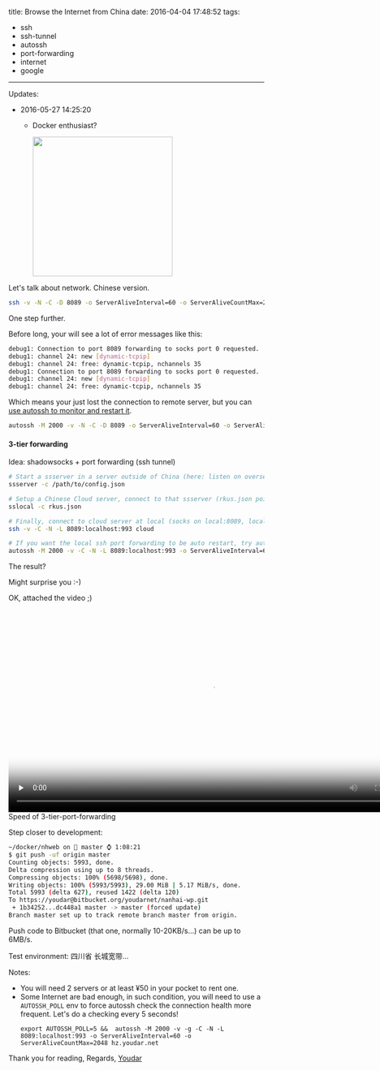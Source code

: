 title: Browse the Internet from China
date: 2016-04-04 17:48:52
tags:
- ssh
- ssh-tunnel
- autossh
- port-forwarding
- internet
- google
---

Updates:

- 2016-05-27 14:25:20
  - Docker enthusiast?

    <img width=275 src='http://7xl32h.com1.z0.glb.clouddn.com/pictures/blog/docker-pull-image.png'>

Let's talk about network. Chinese version.

```bash
ssh -v -N -C -D 8089 -o ServerAliveInterval=60 -o ServerAliveCountMax=2048 rankun.org
```

One step further.

Before long, your will see a lot of error messages like this:

```bash
debug1: Connection to port 8089 forwarding to socks port 0 requested.
debug1: channel 24: new [dynamic-tcpip]
debug1: channel 24: free: dynamic-tcpip, nchannels 35
debug1: Connection to port 8089 forwarding to socks port 0 requested.
debug1: channel 24: new [dynamic-tcpip]
debug1: channel 24: free: dynamic-tcpip, nchannels 35
```

Which means your just lost the connection to remote server, but you can [use autossh to monitor and restart it][1].

```bash
autossh -M 2000 -v -N -C -D 8089 -o ServerAliveInterval=60 -o ServerAliveCountMax=2048 rkus.rankun.org
```

#### 3-tier forwarding

Idea: shadowsocks + port forwarding (ssh tunnel)

```bash
# Start a ssserver in a server outside of China (here: listen on oversea:993)
ssserver -c /path/to/config.json

# Setup a Chinese Cloud server, connect to that ssserver (rkus.json pointing to oversea:993 and listen on cloud:993)
sslocal -c rkus.json

# Finally, connect to cloud server at local (socks on local:8089, local forwarding to cloud:993)
ssh -v -C -N -L 8089:localhost:993 cloud

# If you want the local ssh port forwarding to be auto restart, try autossh
autossh -M 2000 -v -C -N -L 8089:localhost:993 -o ServerAliveInterval=60 -o ServerAliveCountMax=2048 sax.mindfine.com
```

The result?

Might surprise you :-)

OK, attached the video ;)

<video class="video" style="width: 800px;" poster="http://7xl32h.com1.z0.glb.clouddn.com/dev/screencast/3-tier-slipper.jpg" preload='none' controls>
  <source src="http://7xl32h.com1.z0.glb.clouddn.com/dev/screencast/3-tier-slipper.mp4" type="video/mp4">
  Your browser does not support HTML5 video.
</video><span class="caption">Speed of 3-tier-port-forwarding</span>

Step closer to development:

```bash
~/docker/nhweb on  master ⌚ 1:08:21
$ git push -uf origin master
Counting objects: 5993, done.
Delta compression using up to 8 threads.
Compressing objects: 100% (5698/5698), done.
Writing objects: 100% (5993/5993), 29.00 MiB | 5.17 MiB/s, done.
Total 5993 (delta 627), reused 1422 (delta 120)
To https://youdar@bitbucket.org/youdarnet/nanhai-wp.git
 + 1b34252...dc448a1 master -> master (forced update)
Branch master set up to track remote branch master from origin.
```

Push code to Bitbucket (that one, normally 10-20KB/s...) can be up to 6MB/s.

Test environment: 四川省 长城宽带...

Notes:

- You will need 2 servers or at least ¥50 in your pocket to rent one.
- Some Internet are bad enough, in such condition, you will need to use a `AUTOSSH_POLL` env to force autossh check the connection health more frequent. Let's do a checking every 5 seconds!
  ```
  export AUTOSSH_POLL=5 &&  autossh -M 2000 -v -g -C -N -L 8089:localhost:993 -o ServerAliveInterval=60 -o ServerAliveCountMax=2048 hz.youdar.net
  ```

Thank you for reading,
Regards,
[Youdar][2]

[1]: http://www.debianadmin.com/autossh-automatically-restart-ssh-sessions-and-tunnels.html
[2]: http://youdar.net